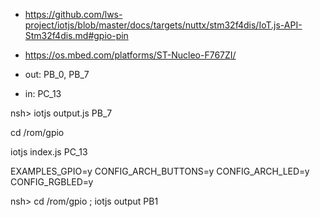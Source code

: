 * <https://github.com/lws-project/iotjs/blob/master/docs/targets/nuttx/stm32f4dis/IoT.js-API-Stm32f4dis.md#gpio-pin>
* <https://os.mbed.com/platforms/ST-Nucleo-F767ZI/>


* out: PB_0, PB_7
* in: PC_13

nsh> iotjs output.js PB_7


cd /rom/gpio

iotjs index.js  PC_13

EXAMPLES_GPIO=y
CONFIG_ARCH_BUTTONS=y
CONFIG_ARCH_LED=y
CONFIG_RGBLED=y



nsh> 
cd /rom/gpio ; iotjs output PB1
